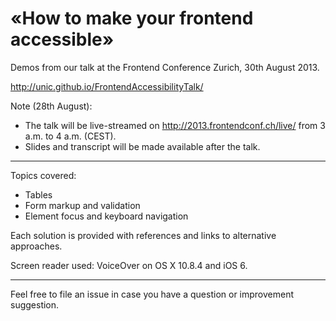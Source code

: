 «How to make your frontend accessible» 
======================================

Demos from our talk at the Frontend Conference Zurich, 30th August 2013.

http://unic.github.io/FrontendAccessibilityTalk/

Note (28th August): 
- The talk will be live-streamed on http://2013.frontendconf.ch/live/ from 3 a.m. to 4 a.m. (CEST).
- Slides and transcript will be made available after the talk. 

--------

Topics covered:
- Tables
- Form markup and validation
- Element focus and keyboard navigation

Each solution is provided with references and links to alternative approaches.

Screen reader used: VoiceOver on OS X 10.8.4 and iOS 6.

---------

Feel free to file an issue in case you have a question or improvement suggestion.
